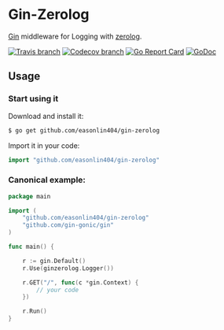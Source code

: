 # Gin-Zerolog


[Gin](https://github.com/gin-gonic/gin) middleware for Logging with
[zerolog](https://github.com/rs/zerolog).

[![Travis branch](https://img.shields.io/travis/easonlin404/gin-zerolog/master.svg)](https://travis-ci.org/easonlin404/gin-zerolog)
[![Codecov branch](https://img.shields.io/codecov/c/github/easonlin404/gin-zerolog/master.svg)](https://codecov.io/gh/easonlin404/gin-zerolog)
[![Go Report Card](https://goreportcard.com/badge/github.com/easonlin404/gin-zerolog)](https://goreportcard.com/report/github.com/easonlin404/gin-zerolog)
[![GoDoc](https://godoc.org/github.com/easonlin404/gin-zerolog?status.svg)](https://godoc.org/github.com/easonlin404/gin-zerolog)
 

## Usage

### Start using it

Download and install it:

```sh
$ go get github.com/easonlin404/gin-zerolog
```

Import it in your code:

```go
import "github.com/easonlin404/gin-zerolog"
```

### Canonical example:

```go
package main

import (
	"github.com/easonlin404/gin-zerolog"
	"github.com/gin-gonic/gin"
)

func main() {

    r := gin.Default()
    r.Use(ginzerolog.Logger())

    r.GET("/", func(c *gin.Context) {
    	// your code
    })

    r.Run()
}
```